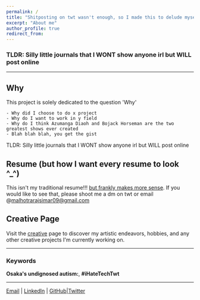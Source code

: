 ```yaml
---
permalink: /
title: "Shitposting on twt wasn't enough, so I made this to delude myself into productivity "
excerpt: "About me"
author_profile: true
redirect_from:
---
```


### TLDR: Silly little journals that I WONT show anyone irl but WILL post online

---

## Why

This project is solely dedicated to the question 'Why'

```
- Why did I choose to do x project
- Why do I want to work in y field
- Why do I think Azumanga Diaoh and Bojack Horseman are the two greatest shows ever created
- Blah blah blah, you get the gist
```

TLDR: Silly little journals that I WONT show anyone irl but WILL post online

## Resume (but how I want every resume to look ^\_^)

This isn't my traditional resume!!! [but frankly makes more sense](/resume). If you would like to see that, please shoot me a dm on twt or email @malhotrarajsimar09@gmail.com

## Creative Page

Visit the [creative](/creative) page to discover my artistic endeavors, hobbies, and any other creative projects I'm currently working on.

---

### Keywords

**Osaka's undignosed autism:**, **#iHateTechTwt**

---

[Email](mailto:malhotrarajsimar09@gmail.com) | [LinkedIn](https://linkedin.com/in/simar-malhotra) | [GitHub](https://github.com/simar-malhotra09)|[Twitter](https://twitter.com/Simar32781526)
